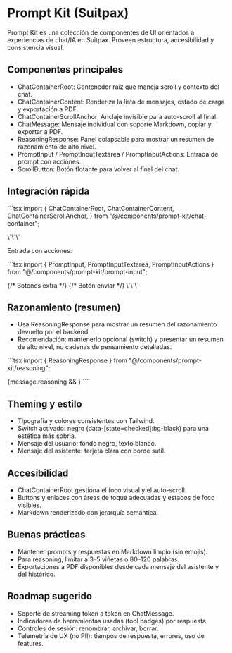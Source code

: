 # Prompt Kit (Suitpax)

Prompt Kit es una colección de componentes de UI orientados a experiencias de chat/IA en Suitpax. Proveen estructura, accesibilidad y consistencia visual.

## Componentes principales

- ChatContainerRoot: Contenedor raíz que maneja scroll y contexto del chat.
- ChatContainerContent: Renderiza la lista de mensajes, estado de carga y exportación a PDF.
- ChatContainerScrollAnchor: Anclaje invisible para auto-scroll al final.
- ChatMessage: Mensaje individual con soporte Markdown, copiar y exportar a PDF.
- ReasoningResponse: Panel colapsable para mostrar un resumen de razonamiento de alto nivel.
- PromptInput / PromptInputTextarea / PromptInputActions: Entrada de prompt con acciones.
- ScrollButton: Botón flotante para volver al final del chat.

## Integración rápida

\`\`\`tsx
import {
  ChatContainerRoot,
  ChatContainerContent,
  ChatContainerScrollAnchor,
} from "@/components/prompt-kit/chat-container";

<ChatContainerRoot>
  <ChatContainerContent messages={messages} isLoading={loading} />
  <ChatContainerScrollAnchor />
</ChatContainerRoot>
\`\`\`

Entrada con acciones:

\`\`\`tsx
import { PromptInput, PromptInputTextarea, PromptInputActions } from "@/components/prompt-kit/prompt-input";

<PromptInput value={input} onValueChange={setInput} onSubmit={handleSend}>
  <PromptInputActions>{/* Botones extra */}</PromptInputActions>
  <PromptInputTextarea placeholder="Escribe tu solicitud…" />
  <PromptInputActions>{/* Botón enviar */}</PromptInputActions>
</PromptInput>
\`\`\`

## Razonamiento (resumen)

- Usa ReasoningResponse para mostrar un resumen del razonamiento devuelto por el backend.
- Recomendación: mantenerlo opcional (switch) y presentar un resumen de alto nivel, no cadenas de pensamiento detalladas.

\`\`\`tsx
import { ReasoningResponse } from "@/components/prompt-kit/reasoning";

{message.reasoning && <ReasoningResponse reasoning={message.reasoning} />}
\`\`\`

## Theming y estilo

- Tipografía y colores consistentes con Tailwind.
- Switch activado: negro (data-[state=checked]:bg-black) para una estética más sobria.
- Mensaje del usuario: fondo negro, texto blanco.
- Mensaje del asistente: tarjeta clara con borde sutil.

## Accesibilidad

- ChatContainerRoot gestiona el foco visual y el auto-scroll.
- Buttons y enlaces con áreas de toque adecuadas y estados de foco visibles.
- Markdown renderizado con jerarquía semántica.

## Buenas prácticas

- Mantener prompts y respuestas en Markdown limpio (sin emojis).
- Para reasoning, limitar a 3–5 viñetas o 80–120 palabras.
- Exportaciones a PDF disponibles desde cada mensaje del asistente y del histórico.

## Roadmap sugerido

- Soporte de streaming token a token en ChatMessage.
- Indicadores de herramientas usadas (tool badges) por respuesta.
- Controles de sesión: renombrar, archivar, borrar.
- Telemetría de UX (no PII): tiempos de respuesta, errores, uso de features.
